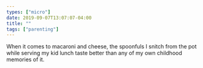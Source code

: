 ```yaml
---
types: ["micro"]
date: 2019-09-07T13:07:07-04:00
title: ""
tags: ["parenting"]
---
```

When it comes to macaroni and cheese, the spoonfuls I snitch from the pot while serving my kid lunch taste better than any of my own childhood memories of it.

